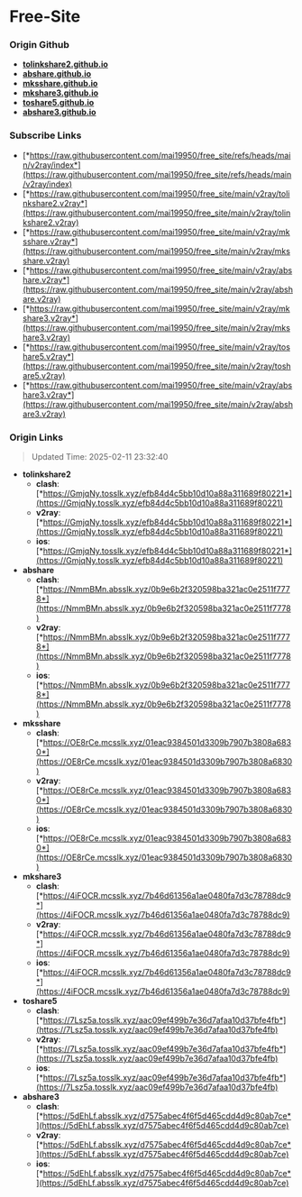 # Free-Site

### Origin Github

- [**tolinkshare2.github.io**](https://github.com/tolinkshare2/tolinkshare2.github.io)
- [**abshare.github.io**](https://github.com/abshare/abshare.github.io)
- [**mksshare.github.io**](https://github.com/mksshare/mksshare.github.io)
- [**mkshare3.github.io**](https://github.com/mkshare3/mkshare3.github.io)
- [**toshare5.github.io**](https://github.com/toshare5/toshare5.github.io)
- [**abshare3.github.io**](https://github.com/abshare3/abshare3.github.io)

### Subscribe Links

- [*https://raw.githubusercontent.com/mai19950/free_site/refs/heads/main/v2ray/index*](https://raw.githubusercontent.com/mai19950/free_site/refs/heads/main/v2ray/index)
- [*https://raw.githubusercontent.com/mai19950/free_site/main/v2ray/tolinkshare2.v2ray*](https://raw.githubusercontent.com/mai19950/free_site/main/v2ray/tolinkshare2.v2ray)
- [*https://raw.githubusercontent.com/mai19950/free_site/main/v2ray/mksshare.v2ray*](https://raw.githubusercontent.com/mai19950/free_site/main/v2ray/mksshare.v2ray)
- [*https://raw.githubusercontent.com/mai19950/free_site/main/v2ray/abshare.v2ray*](https://raw.githubusercontent.com/mai19950/free_site/main/v2ray/abshare.v2ray)
- [*https://raw.githubusercontent.com/mai19950/free_site/main/v2ray/mkshare3.v2ray*](https://raw.githubusercontent.com/mai19950/free_site/main/v2ray/mkshare3.v2ray)
- [*https://raw.githubusercontent.com/mai19950/free_site/main/v2ray/toshare5.v2ray*](https://raw.githubusercontent.com/mai19950/free_site/main/v2ray/toshare5.v2ray)
- [*https://raw.githubusercontent.com/mai19950/free_site/main/v2ray/abshare3.v2ray*](https://raw.githubusercontent.com/mai19950/free_site/main/v2ray/abshare3.v2ray)

### Origin Links

> Updated Time: 2025-02-11 23:32:40

- **tolinkshare2**
  - **clash**: [*https://GmjqNy.tosslk.xyz/efb84d4c5bb10d10a88a311689f80221*](https://GmjqNy.tosslk.xyz/efb84d4c5bb10d10a88a311689f80221)
  - **v2ray**: [*https://GmjqNy.tosslk.xyz/efb84d4c5bb10d10a88a311689f80221*](https://GmjqNy.tosslk.xyz/efb84d4c5bb10d10a88a311689f80221)
  - **ios**: [*https://GmjqNy.tosslk.xyz/efb84d4c5bb10d10a88a311689f80221*](https://GmjqNy.tosslk.xyz/efb84d4c5bb10d10a88a311689f80221)
- **abshare**
  - **clash**: [*https://NmmBMn.absslk.xyz/0b9e6b2f320598ba321ac0e2511f7778*](https://NmmBMn.absslk.xyz/0b9e6b2f320598ba321ac0e2511f7778)
  - **v2ray**: [*https://NmmBMn.absslk.xyz/0b9e6b2f320598ba321ac0e2511f7778*](https://NmmBMn.absslk.xyz/0b9e6b2f320598ba321ac0e2511f7778)
  - **ios**: [*https://NmmBMn.absslk.xyz/0b9e6b2f320598ba321ac0e2511f7778*](https://NmmBMn.absslk.xyz/0b9e6b2f320598ba321ac0e2511f7778)
- **mksshare**
  - **clash**: [*https://OE8rCe.mcsslk.xyz/01eac9384501d3309b7907b3808a6830*](https://OE8rCe.mcsslk.xyz/01eac9384501d3309b7907b3808a6830)
  - **v2ray**: [*https://OE8rCe.mcsslk.xyz/01eac9384501d3309b7907b3808a6830*](https://OE8rCe.mcsslk.xyz/01eac9384501d3309b7907b3808a6830)
  - **ios**: [*https://OE8rCe.mcsslk.xyz/01eac9384501d3309b7907b3808a6830*](https://OE8rCe.mcsslk.xyz/01eac9384501d3309b7907b3808a6830)
- **mkshare3**
  - **clash**: [*https://4iFOCR.mcsslk.xyz/7b46d61356a1ae0480fa7d3c78788dc9*](https://4iFOCR.mcsslk.xyz/7b46d61356a1ae0480fa7d3c78788dc9)
  - **v2ray**: [*https://4iFOCR.mcsslk.xyz/7b46d61356a1ae0480fa7d3c78788dc9*](https://4iFOCR.mcsslk.xyz/7b46d61356a1ae0480fa7d3c78788dc9)
  - **ios**: [*https://4iFOCR.mcsslk.xyz/7b46d61356a1ae0480fa7d3c78788dc9*](https://4iFOCR.mcsslk.xyz/7b46d61356a1ae0480fa7d3c78788dc9)
- **toshare5**
  - **clash**: [*https://7Lsz5a.tosslk.xyz/aac09ef499b7e36d7afaa10d37bfe4fb*](https://7Lsz5a.tosslk.xyz/aac09ef499b7e36d7afaa10d37bfe4fb)
  - **v2ray**: [*https://7Lsz5a.tosslk.xyz/aac09ef499b7e36d7afaa10d37bfe4fb*](https://7Lsz5a.tosslk.xyz/aac09ef499b7e36d7afaa10d37bfe4fb)
  - **ios**: [*https://7Lsz5a.tosslk.xyz/aac09ef499b7e36d7afaa10d37bfe4fb*](https://7Lsz5a.tosslk.xyz/aac09ef499b7e36d7afaa10d37bfe4fb)
- **abshare3**
  - **clash**: [*https://5dEhLf.absslk.xyz/d7575abec4f6f5d465cdd4d9c80ab7ce*](https://5dEhLf.absslk.xyz/d7575abec4f6f5d465cdd4d9c80ab7ce)
  - **v2ray**: [*https://5dEhLf.absslk.xyz/d7575abec4f6f5d465cdd4d9c80ab7ce*](https://5dEhLf.absslk.xyz/d7575abec4f6f5d465cdd4d9c80ab7ce)
  - **ios**: [*https://5dEhLf.absslk.xyz/d7575abec4f6f5d465cdd4d9c80ab7ce*](https://5dEhLf.absslk.xyz/d7575abec4f6f5d465cdd4d9c80ab7ce)

